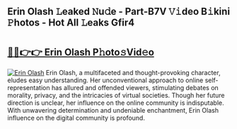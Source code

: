 ## Erin Olash 𝙻eaked 𝙽u𝚍e - Part-B7V 𝚅𝚒deo B𝚒kini 𝙿hotos - Hot All 𝙻eaks Gfir4

# <h2><a href="http://ld6sy5.urlbe.top/?page=Erin+Olash">🔗🔗👉👉 Erin Olash P𝚑oto𝚜Vid𝚎o</a></h2>

[![Erin Olash](https://i.imgur.com/eBuTRDB.gif)](http://ld6sy5.urlbe.top/?page=Erin+Olash)
Erin Olash, a multifaceted and thought-provoking character, eludes easy understanding. Her unconventional approach to online self-representation has allured and offended viewers, stimulating debates on morality, privacy, and the intricacies of virtual societies. Though her future direction is unclear, her influence on the online community is indisputable. With unwavering determination and undeniable enchantment, Erin Olash influence on the digital community is profound.
